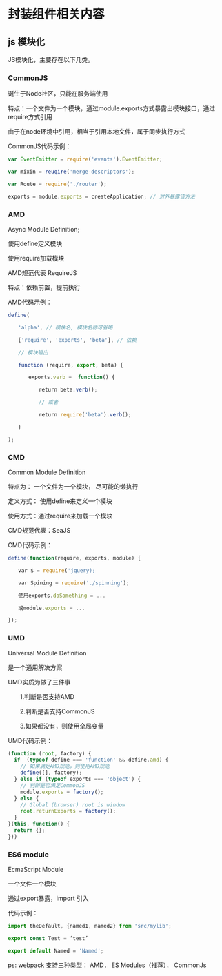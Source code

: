 # 封装组件相关内容
## js 模块化
JS模块化，主要存在以下几类。

### CommonJS

诞生于Node社区，只能在服务端使用

特点：一个文件为一个模块，通过module.exports方式暴露出模块接口，通过require方式引用

由于在node环境中引用，相当于引用本地文件，属于同步执行方式

CommonJS代码示例：
```js
var EventEmitter = require('events').EventEmitter;

var mixin = reuqire('merge-descriptors');

var Route = require('./router');

exports = module.exports = createApplication; // 对外暴露该方法
```
 

### AMD
Async Module Definition;

使用define定义模块

使用require加载模块

AMD规范代表 RequireJS

特点：依赖前置，提前执行

AMD代码示例：
```js
define(

　　'alpha', // 模块名, 模块名称可省略

　　['require', 'exports', 'beta'], // 依赖

　　// 模块输出

　　function (require, export, beta) {

　　　　exports.verb =  function() {

　　　　　　return beta.verb();

　　　　　　// 或者

　　　　　　return require('beta').verb();

　　}

);
```
### CMD
Common Module Definition

特点为： 一个文件为一个模块， 尽可能的懒执行

定义方式： 使用define来定义一个模块

使用方式：通过require来加载一个模块

CMD规范代表：SeaJS

CMD代码示例：
```js
define(function(require, exports, module) {

　　var $ = require('jquery);

　　var Spining = require('./spinning');

　　使用exports.doSomething = ...

　　或module.exports = ...

});
```
### UMD
Universal Module Definition

是一个通用解决方案

UMD实质为做了三件事

　　1.判断是否支持AMD

　　2.判断是否支持CommonJS

　　3.如果都没有，则使用全局变量

UMD代码示例：
```js
(function (root, factory) {
  if  (typeof define === 'function' && define.amd) {
    // 如果满足AMD规范，则使用AMD规范　
    define([], factory);
  } else if (typeof exports === 'object') {
    // 判断是否满足CommonJS
    module.exports = factory();
  } else {
    // Global (browser) root is window
    root.returnExports = factory();　
  }
}(this, function() {
  return {};
}))
```
### ES6 module
EcmaScript Module

一个文件一个模块

通过export暴露，import 引入

代码示例：
```js
import theDefault, {named1, named2} from 'src/mylib';

export const Test = ‘test’

export default Named = 'Named';
```
ps: webpack 支持三种类型： AMD， ES Modules（推荐）， CommonJs